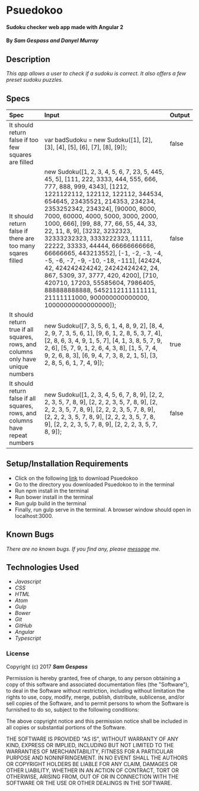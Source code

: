 # Psuedokoo
#### Sudoku checker web app made with Angular 2

#### By _**Sam Gespass and Danyel Murray**_

## Description

_This app allows a user to check if a sudoku is correct. It also offers a few preset sudoku puzzles._

## Specs

| Spec | Input | Output |
| :-------------     | :------------- | :------------- |
| It should return false if too few squares are filled | var badSudoku = new Sudoku([1], [2], [3], [4], [5], [6], [7], [8], [9]); | false |
| It should return false if there are too many sqares filled | new Sudoku([1, 2, 3, 4, 5, 6, 7, 23, 5, 445, 45, 5], [111, 222, 3333, 444, 555, 666, 777, 888, 999, 4343], [1212, 1221122112, 122112, 122112, 344534, 654645, 23435521, 214353, 234234, 2353252342, 234324], [90000, 8000, 7000, 60000, 4000, 5000, 3000, 2000, 1000, 666], [99, 88, 77, 66, 55, 44, 33, 22, 11, 8, 9], [3232, 3232323, 32333232323, 3333222323, 11111, 22222, 33333, 44444, 66666666666, 66666665, 443213552], [-1, -2, -3, -4, -5, -6, -7, -9, -10, -18, -111], [42424, 42, 424242424242, 24242424242, 24, 867, 5309, 37, 3777, 420, 4200], [710, 420710, 17203, 55585604, 7986405, 888888888888, 5452112111111111, 21111111000, 900000000000000, 10000000000000000]); | false |
| It should return true if all squares, rows, and columns only have unique numbers | new Sudoku([7, 3, 5, 6, 1, 4, 8, 9, 2], [8, 4, 2, 9, 7, 3, 5, 6, 1], [9, 6, 1, 2, 8, 5, 3, 7, 4], [2, 8, 6, 3, 4, 9, 1, 5, 7], [4, 1, 3, 8, 5, 7, 9, 2, 6], [5, 7, 9, 1, 2, 6, 4, 3, 8], [1, 5, 7, 4, 9, 2, 6, 8, 3], [6, 9, 4, 7, 3, 8, 2, 1, 5], [3, 2, 8, 5, 6, 1, 7, 4, 9]); | true |
| It should return false if all squares, rows, and columns have repeat numbers | new Sudoku([1, 2, 3, 4, 5, 6, 7, 8, 9], [2, 2, 2, 3, 5, 7, 8, 9], [2, 2, 2, 3, 5, 7, 8, 9], [2, 2, 2, 3, 5, 7, 8, 9], [2, 2, 2, 3, 5, 7, 8, 9], [2, 2, 2, 3, 5, 7, 8, 9], [2, 2, 2, 3, 5, 7, 8, 9], [2, 2, 2, 3, 5, 7, 8, 9], [2, 2, 2, 3, 5, 7, 8, 9]); | false |

## Setup/Installation Requirements

* Click on the following [link](https://github.com/darthtoad/psuedokoo) to download Psuedokoo
* Go to the directory you downloaded Psuedokoo to in the terminal
* Run npm install in the terminal
* Run bower install in the terminal
* Run gulp build in the terminal
* Finally, run gulp serve in the terminal. A browser window should open in localhost:3000.
## Known Bugs

_There are no known bugs. If you find any, please [message](mailto:darth.toad@gmail.com) me._

## Technologies Used

* _Javascript_
* _CSS_
* _HTML_
* _Atom_
* _Gulp_
* _Bower_
* _Git_
* _GitHub_
* _Angular_
* _Typescript_

### License

Copyright (c) 2017 ****_Sam Gespass_****

Permission is hereby granted, free of charge, to any person obtaining a copy of this software and associated documentation files (the "Software"), to deal in the Software without restriction, including without limitation the rights to use, copy, modify, merge, publish, distribute, sublicense, and/or sell copies of the Software, and to permit persons to whom the Software is furnished to do so, subject to the following conditions:

The above copyright notice and this permission notice shall be included in all copies or substantial portions of the Software.

THE SOFTWARE IS PROVIDED "AS IS", WITHOUT WARRANTY OF ANY KIND, EXPRESS OR IMPLIED, INCLUDING BUT NOT LIMITED TO THE WARRANTIES OF MERCHANTABILITY, FITNESS FOR A PARTICULAR PURPOSE AND NONINFRINGEMENT. IN NO EVENT SHALL THE AUTHORS OR COPYRIGHT HOLDERS BE LIABLE FOR ANY CLAIM, DAMAGES OR OTHER LIABILITY, WHETHER IN AN ACTION OF CONTRACT, TORT OR OTHERWISE, ARISING FROM, OUT OF OR IN CONNECTION WITH THE SOFTWARE OR THE USE OR OTHER DEALINGS IN THE SOFTWARE.
